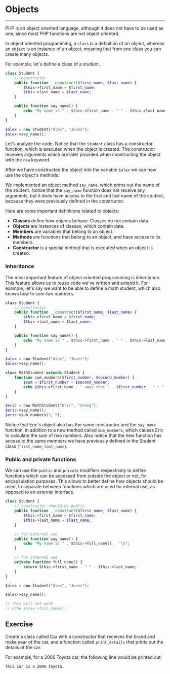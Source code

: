 # Objects

---

PHP is an object oriented language, although it does not have to be used as one, since most PHP functions are not object oriented.

In object oriented programming, a `class` is a definition of an object, whereas an `object` is an instance of an object, meaning that from one class you can create many objects.

For example, let's define a class of a student.

```php
class Student {
    // constructor
    public function __construct($first_name, $last_name) {
        $this->first_name = $first_name;
        $this->last_name = $last_name;
    }

    public function say_name() {
        echo "My name is " . $this->first_name . " " . $this->last_name . ".\n";
    }
}

$alex = new Student("Alex", "Jones");
$alex->say_name();
```

Let's analyze the code. Notice that the `Student` class has a constructor function, which is executed when the object is created. The constructor receives arguments which are later provided when constructing the object with the `new` keyword.

After we have constructed the object into the variable `$alex` we can now use the object's methods.

We implemented an object method `say_name`, which prints out the name of the student. Notice that the `say_name` function does not receive any arguments, but it does have access to the first and last name of the student, because they were previously defined in the constructor.

Here are some important definitions related to objects:

-   **Classes** define how objects behave. Classes do not contain data.
-   **Objects** are instances of classes, which contain data.
-   **Members** are variables that belong to an object.
-   **Methods** are functions that belong to an object, and have access to its members.
-   **Constructor** is a special method that is executed when an object is created.

### Inheritance

The most important feature of object oriented programming is inheritance. This feature allows us to reuse code we've written and extend it. For example, let's say we want to be able to define a math student, which also knows how to sum two numbers.

```php
class Student {
    // constructor
    public function __construct($first_name, $last_name) {
        $this->first_name = $first_name;
        $this->last_name = $last_name;
    }

    public function say_name() {
        echo "My name is " . $this->first_name . " " . $this->last_name . ".\n";
    }
}

$alex = new Student("Alex", "Jones");
$alex->say_name();

class MathStudent extends Student {
    function sum_numbers($first_number, $second_number) {
        $sum = $first_number + $second_number;
        echo $this->first_name . " says that " . $first_number . " + " . $second_number . " is " . $sum;
    }
}

$eric = new MathStudent("Eric", "Chang");
$eric->say_name();
$eric->sum_numbers(3, 5);
```

Notice that Eric's object also has the same constructor and the `say_name` function, in addition to a new method called `sum_numbers`, which causes Eric to calculate the sum of two numbers. Also notice that the new function has access to the same members we have previously defined in the Student class (`first_name`, `last_name`).

### Public and private functions

We can use the `public` and `private` modifiers respectively to define functions which can be accessed from outside the object or not, for encapsulation purposes. This allows to better define how objects should be used, to separate between functions which are used for internal use, as opposed to an external interface.

```php
class Student {
    // constructor should be public
    public function __construct($first_name, $last_name) {
        $this->first_name = $first_name;
        $this->last_name = $last_name;
    }

    // for external use
    public function say_name() {
        echo "My name is " . $this->full_name() . "\n";
    }

    // for internal use
    private function full_name() {
        return $this->first_name . " " . $this->last_name;
    }
}

$alex = new Student("Alex", "Jones");

$alex->say_name();

// this will not work
// echo $alex->full_name();
```

## Exercise

Create a class called Car with a constructor that receives the brand and make year of the car, and a function called `print_details` that prints out the details of the car.

For example, for a 2006 Toyota car, the following line would be printed out:

`This car is a 2006 Toyota.`